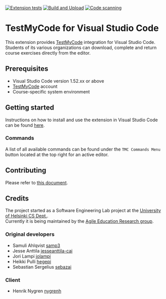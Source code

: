 [![Extension tests](https://github.com/rage/tmc-vscode/actions/workflows/test.yml/badge.svg)](https://github.com/rage/tmc-vscode/actions/workflows/test.yml)
[![Build and Upload](https://github.com/rage/tmc-vscode/actions/workflows/build-and-upload.yml/badge.svg)](https://github.com/rage/tmc-vscode/actions/workflows/build-and-upload.yml)
[![Code scanning](https://github.com/rage/tmc-vscode/actions/workflows/codeql-analysis.yml/badge.svg)](https://github.com/rage/tmc-vscode/actions/workflows/codeql-analysis.yml)

# TestMyCode for Visual Studio Code

This extension provides [TestMyCode](https://tmc.mooc.fi/) integration for Visual Studio Code.
Students of its various organizations can download, complete and return course exercises directly from the editor.

## Prerequisites

* Visual Studio Code version 1.52.xx or above
* [TestMyCode](https://tmc.mooc.fi/) account
* Course-specific system environment

## Getting started

Instructions on how to install and use the extension in Visual Studio Code can be found [here](https://www.mooc.fi/en/installation/vscode).

### Commands

A list of all available commands can be found under the `TMC Commands Menu` button located at the top right for an active editor.

## Contributing

Please refer to [this document](CONTRIBUTING.md).

## Credits

The project started as a Software Engineering Lab project at the [University of Helsinki CS Dept.](https://www.cs.helsinki.fi/home/).  
Currently it is being maintained by the [Agile Education Research group](https://www.cs.helsinki.fi/en/rage/).

### Original developers
  * Samuli Ahlqvist [samp3](https://github.com/samp3)
  * Jesse Anttila [jesseanttila-cai](https://github.com/jesseanttila-cai)
  * Jori Lampi [jolampi](https://github.com/jolampi)
  * Heikki Pulli [hegepi](https://github.com/hegepi)
  * Sebastian Sergelius [sebazai](https://github.com/sebazai)

### Client
  * Henrik Nygren [nygrenh](https://github.com/nygrenh)
